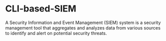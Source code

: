 # CLI-based-SIEM
A Security Information and Event Management (SIEM) system is a security management tool that aggregates and analyzes data from various sources to identify and alert on potential security threats.
